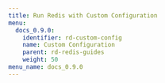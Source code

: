 ```yaml
---
title: Run Redis with Custom Configuration
menu:
  docs_0.9.0:
    identifier: rd-custom-config
    name: Custom Configuration
    parent: rd-redis-guides
    weight: 50
menu_name: docs_0.9.0
---
```

